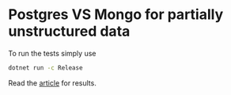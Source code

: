 # Postgres VS Mongo for partially unstructured data

To run the tests simply use

```sh
dotnet run -c Release
```

Read the [article](./article.md) for results.